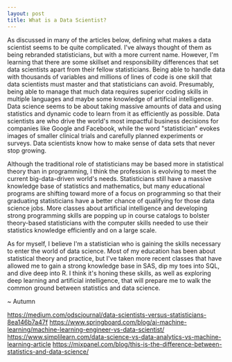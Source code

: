 ```yaml
---
layout: post
title: What is a Data Scientist?
---
```


As discussed in many of the articles below, defining what makes a data scientist seems to be quite complicated. I've always thought of them as being rebranded statisticians, but with a more current name. However, I'm learning that there are some skillset and responsibility differences that set data scientists apart from their fellow statisticians. Being able to handle data with thousands of variables and millions of lines of code is one skill that data scientists must master and that statisticians can avoid. Presumably, being able to manage that much data requires superior coding skills in multiple languages and maybe some knowledge of artificial intelligence. Data science seems to be about taking massive amounts of data and using statistics and dynamic code to learn from it as efficiently as possible. Data scientists are who drive the world's most impactful business decisions for companies like Google and Facebook, while the word "statistician" evokes images of smaller clinical trials and carefully planned experiments or surveys. Data scientists know how to make sense of data sets that never stop growing.

Although the traditional role of statisticians may be based more in statistical theory than in programming, I think the profession is evolving to meet the current big-data-driven world's needs. Statisticians still have a massive knowledge base of statistics and mathematics, but many educational programs are shifting toward more of a focus on programming so that their graduating statisticians have a better chance of qualifying for those data science jobs. More classes about artificial intelligence and developing strong programming skills are popping up in course catalogs to bolster theory-based statisticians with the computer skills needed to use their statistics knowledge efficiently and on a large scale.

As for myself, I believe I'm a statistician who is gaining the skills necessary to enter the world of data science. Most of my education has been about statistical theory and practice, but I've taken more recent classes that have allowed me to gain a strong knowledge base in SAS, dip my toes into SQL, and dive deep into R. I think it's honing these skills, as well as exploring deep learning and artificial intelligence, that will prepare me to walk the common ground between statistics and data science.

~ Autumn

https://medium.com/odscjournal/data-scientists-versus-statisticians-8ea146b7a47f
https://www.springboard.com/blog/ai-machine-learning/machine-learning-engineer-vs-data-scientist/
https://www.simplilearn.com/data-science-vs-data-analytics-vs-machine-learning-article
https://mixpanel.com/blog/this-is-the-difference-between-statistics-and-data-science/
